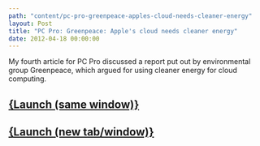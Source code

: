 ```yaml
---
path: "content/pc-pro-greenpeace-apples-cloud-needs-cleaner-energy"
layout: Post
title: "PC Pro: Greenpeace: Apple's cloud needs cleaner energy"
date: 2012-04-18 00:00:00
---
```


My fourth article for PC Pro discussed a report put out by environmental group Greenpeace, which argued for using cleaner energy for cloud computing.

## <a href="http://www.pcpro.co.uk/news/cloud/374152/greenpeace-apples-cloud-needs-cleaner-energy?width=1050&height=800&iframe=true" class="colorbox-load">{Launch (same window)}</a>
## <a href="http://www.pcpro.co.uk/news/cloud/374152/greenpeace-apples-cloud-needs-cleaner-energy" target="_blank">{Launch (new tab/window)}</a>